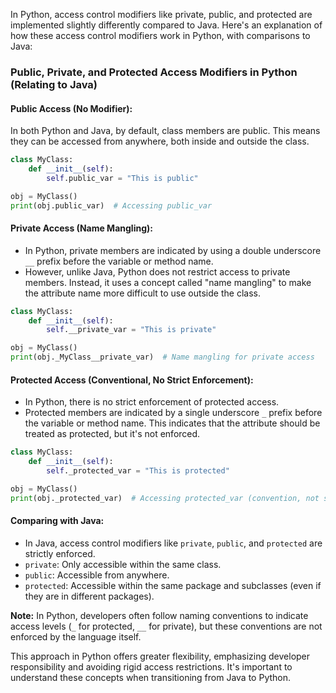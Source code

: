 In Python, access control modifiers like private, public, and protected are implemented slightly differently compared to Java. Here's an explanation of how these access control modifiers work in Python, with comparisons to Java:

### Public, Private, and Protected Access Modifiers in Python (Relating to Java)

#### Public Access (No Modifier):

In both Python and Java, by default, class members are public. This means they can be accessed from anywhere, both inside and outside the class.

```python
class MyClass:
    def __init__(self):
        self.public_var = "This is public"

obj = MyClass()
print(obj.public_var)  # Accessing public_var
```

#### Private Access (Name Mangling):

-   In Python, private members are indicated by using a double underscore `__` prefix before the variable or method name.
-   However, unlike Java, Python does not restrict access to private members. Instead, it uses a concept called "name mangling" to make the attribute name more difficult to use outside the class.

```python
class MyClass:
    def __init__(self):
        self.__private_var = "This is private"

obj = MyClass()
print(obj._MyClass__private_var)  # Name mangling for private access
```

#### Protected Access (Conventional, No Strict Enforcement):

-   In Python, there is no strict enforcement of protected access.
-   Protected members are indicated by a single underscore `_` prefix before the variable or method name. This indicates that the attribute should be treated as protected, but it's not enforced.

```python
class MyClass:
    def __init__(self):
        self._protected_var = "This is protected"

obj = MyClass()
print(obj._protected_var)  # Accessing protected_var (convention, not strict enforcement)
```

#### Comparing with Java:

-   In Java, access control modifiers like `private`, `public`, and `protected` are strictly enforced.
-   `private`: Only accessible within the same class.
-   `public`: Accessible from anywhere.
-   `protected`: Accessible within the same package and subclasses (even if they are in different packages).

**Note:** In Python, developers often follow naming conventions to indicate access levels (`_` for protected, `__` for private), but these conventions are not enforced by the language itself.

This approach in Python offers greater flexibility, emphasizing developer responsibility and avoiding rigid access restrictions. It's important to understand these concepts when transitioning from Java to Python.
